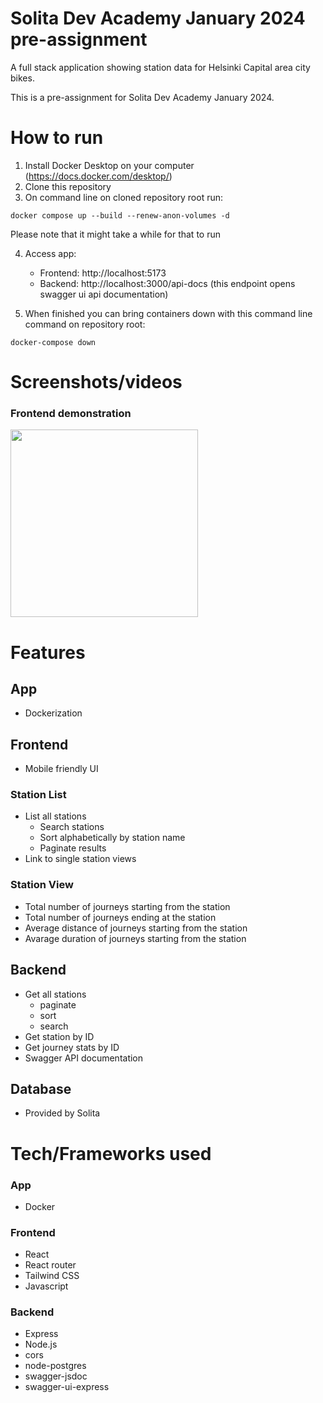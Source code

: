 # Solita Dev Academy January 2024 pre-assignment

A full stack application showing station data for Helsinki Capital area city bikes.

This is a pre-assignment for Solita Dev Academy January 2024.

# How to run

1. Install Docker Desktop on your computer (https://docs.docker.com/desktop/)
2. Clone this repository
3. On command line on cloned repository root run:

```
docker compose up --build --renew-anon-volumes -d
```

Please note that it might take a while for that to run

4. Access app:

   - Frontend: http://localhost:5173
   - Backend: http://localhost:3000/api-docs (this endpoint opens swagger ui api documentation)

5. When finished you can bring containers down with this command line command on repository root:

```
docker-compose down
```

# Screenshots/videos

### Frontend demonstration
<img src="https://github.com/IkuinenPadawan/dev-academy-january-2024-exercise/blob/main/frontend_demonstration.gif" width="300">

# Features

## App

- Dockerization

## Frontend

- Mobile friendly UI

### Station List

- List all stations
  - Search stations
  - Sort alphabetically by station name
  - Paginate results
- Link to single station views

### Station View

- Total number of journeys starting from the station
- Total number of journeys ending at the station
- Average distance of journeys starting from the station
- Avarage duration of journeys starting from the station

## Backend

- Get all stations
  - paginate
  - sort
  - search
- Get station by ID
- Get journey stats by ID
- Swagger API documentation

## Database

- Provided by Solita

# Tech/Frameworks used

### App

- Docker

### Frontend

- React
- React router
- Tailwind CSS
- Javascript

### Backend

- Express
- Node.js
- cors
- node-postgres
- swagger-jsdoc
- swagger-ui-express
